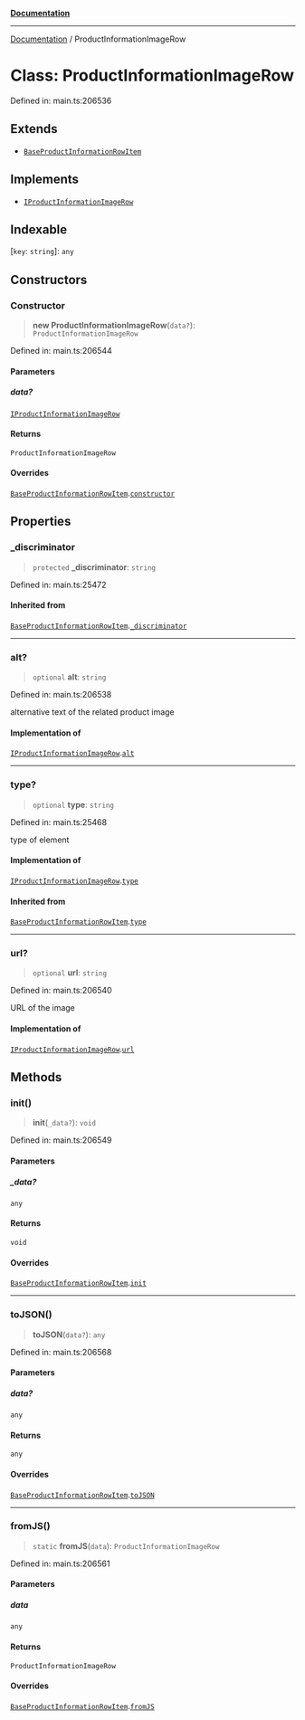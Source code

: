 [**Documentation**](../README.md)

***

[Documentation](../README.md) / ProductInformationImageRow

# Class: ProductInformationImageRow

Defined in: main.ts:206536

## Extends

- [`BaseProductInformationRowItem`](BaseProductInformationRowItem.md)

## Implements

- [`IProductInformationImageRow`](../interfaces/IProductInformationImageRow.md)

## Indexable

\[`key`: `string`\]: `any`

## Constructors

### Constructor

> **new ProductInformationImageRow**(`data?`): `ProductInformationImageRow`

Defined in: main.ts:206544

#### Parameters

##### data?

[`IProductInformationImageRow`](../interfaces/IProductInformationImageRow.md)

#### Returns

`ProductInformationImageRow`

#### Overrides

[`BaseProductInformationRowItem`](BaseProductInformationRowItem.md).[`constructor`](BaseProductInformationRowItem.md#constructor)

## Properties

### \_discriminator

> `protected` **\_discriminator**: `string`

Defined in: main.ts:25472

#### Inherited from

[`BaseProductInformationRowItem`](BaseProductInformationRowItem.md).[`_discriminator`](BaseProductInformationRowItem.md#_discriminator)

***

### alt?

> `optional` **alt**: `string`

Defined in: main.ts:206538

alternative text of the related product image

#### Implementation of

[`IProductInformationImageRow`](../interfaces/IProductInformationImageRow.md).[`alt`](../interfaces/IProductInformationImageRow.md#alt)

***

### type?

> `optional` **type**: `string`

Defined in: main.ts:25468

type of element

#### Implementation of

[`IProductInformationImageRow`](../interfaces/IProductInformationImageRow.md).[`type`](../interfaces/IProductInformationImageRow.md#type)

#### Inherited from

[`BaseProductInformationRowItem`](BaseProductInformationRowItem.md).[`type`](BaseProductInformationRowItem.md#type)

***

### url?

> `optional` **url**: `string`

Defined in: main.ts:206540

URL of the image

#### Implementation of

[`IProductInformationImageRow`](../interfaces/IProductInformationImageRow.md).[`url`](../interfaces/IProductInformationImageRow.md#url)

## Methods

### init()

> **init**(`_data?`): `void`

Defined in: main.ts:206549

#### Parameters

##### \_data?

`any`

#### Returns

`void`

#### Overrides

[`BaseProductInformationRowItem`](BaseProductInformationRowItem.md).[`init`](BaseProductInformationRowItem.md#init)

***

### toJSON()

> **toJSON**(`data?`): `any`

Defined in: main.ts:206568

#### Parameters

##### data?

`any`

#### Returns

`any`

#### Overrides

[`BaseProductInformationRowItem`](BaseProductInformationRowItem.md).[`toJSON`](BaseProductInformationRowItem.md#tojson)

***

### fromJS()

> `static` **fromJS**(`data`): `ProductInformationImageRow`

Defined in: main.ts:206561

#### Parameters

##### data

`any`

#### Returns

`ProductInformationImageRow`

#### Overrides

[`BaseProductInformationRowItem`](BaseProductInformationRowItem.md).[`fromJS`](BaseProductInformationRowItem.md#fromjs)
